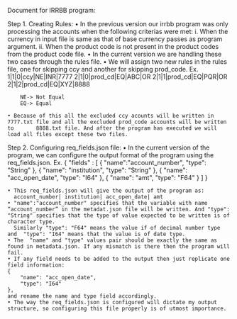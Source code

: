 Document for IRRBB program:

Step 1. Creating Rules:
    • In the previous version our irrbb program was only processing the accounts when the following criterias were met:
        i. When the currency in input file is same as that of base currency passes as program argument.
        ii. When the product code is not present in the product codes from the product code file.
    • In the current version we are handling these two cases through the rules file. 
    • We will assign two new rules in the rules file, one for skipping ccy and another  for skipping prod_code. 
        Ex.
        1|1|0|ccy|NE|INR|7777
        2|1|0|prod_cd|EQ|ABC|OR
	 	2|1|1|prod_cd|EQ|PQR|OR
	 	2|1|2|prod_cd|EQ|XYZ|8888

     	NE-> Not Equal
		EQ-> Equal

    • Because of this all the excluded ccy acounts will be written in 7777.txt file and all the excluded prod_code accounts will be written to 	     8888.txt file. And after the program has executed we will load all files except these two files.

Step 2. Configuring req_fields.json file:
    • In the current version of the program, we can configure the output format of the program using the req_fields.json. 
      Ex.
	{
	    "fields" : [
		{
		    "name":"account_number",
		    "type": "String"
		},
		{
		    "name": "institution",
		    "type": "String"
		},
		{
		    "name": "acc_open_date",
		    "type": "I64"
		},
		{
		    "name": "amt",
		    "type": "F64"
		}
	    ]
	}


    • This req_fields.json will give the output of the program as:
      account_number| institution| acc_open_date| amt
    • "name":"account_number" specifies that the variable with name “account_number” in the metadat.json file will be written. And "type": 	 "String" specifies that the type of value expected to be written is of character type. 
      Similarly "type": "F64" means the value if of decimal number type and  "type": "I64" means that the value is of date type.
    • The  "name" and "type" values pair should be exactly the same as found in metadata.json. If any mismatch is there then the program will 	    fail.
    • If any field needs to be added to the output then just replicate one field information:
	{
        "name": "acc_open_date",
        "type": "I64"
 	},
	and rename the name and type field accordingly.
    • The way the req_fields.json is configured will dictate my output structure, so configuring this file properly is of utmost importance.
      




